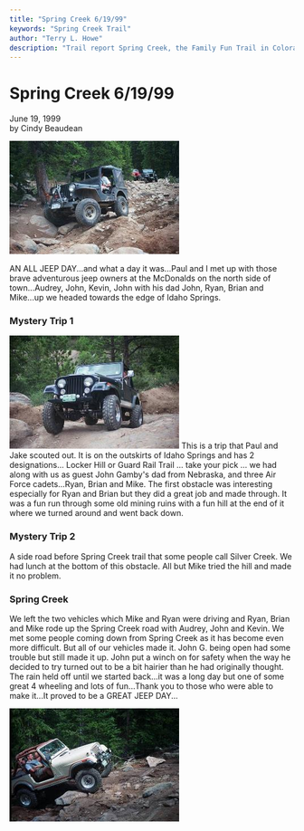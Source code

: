 ```yaml
---
title: "Spring Creek 6/19/99"
keywords: "Spring Creek Trail"
author: "Terry L. Howe"
description: "Trail report Spring Creek, the Family Fun Trail in Colorado."
---
```

# Spring Creek 6/19/99

June 19, 1999  
by Cindy Beaudean  
  
![Paul](../../img/terry/trail/sc990602.jpg)

AN ALL JEEP DAY...and what a day it was...Paul and I met up with those brave adventurous jeep owners at the McDonalds on the north side of town...Audrey, John, Kevin, John with his dad John, Ryan, Brian and Mike...up we headed towards the edge of Idaho Springs.

### Mystery Trip 1

![Kevin](../../img/terry/trail/sc990601.jpg) This is a trip that Paul and Jake scouted out. It is on the outskirts of Idaho Springs and has 2 designations... Locker Hill or Guard Rail Trail ... take your pick ... we had along with us as guest John Gamby's dad from Nebraska, and three Air Force cadets...Ryan, Brian and Mike. The first obstacle was interesting especially for Ryan and Brian but they did a great job and made through. It was a fun run through some old mining ruins with a fun hill at the end of it where we turned around and went back down.

### Mystery Trip 2

A side road before Spring Creek trail that some people call Silver Creek. We had lunch at the bottom of this obstacle. All but Mike tried the hill and made it no problem.

### Spring Creek

We left the two vehicles which Mike and Ryan were driving and Ryan, Brian and Mike rode up the Spring Creek road with Audrey, John and Kevin. We met some people coming down from Spring Creek as it has become even more difficult. But all of our vehicles made it. John G. being open had some trouble but still made it up. John put a winch on for safety when the way he decided to try turned out to be a bit hairier than he had originally thought. The rain held off until we started back...it was a long day but one of some great 4 wheeling and lots of fun...Thank you to those who were able to make it...It proved to be a GREAT JEEP DAY... 

![John](../../img/terry/trail/sc990603.jpg)